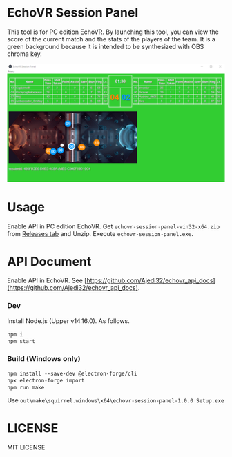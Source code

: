 # EchoVR Session Panel
This tool is for PC edition EchoVR. By launching this tool, you can view the score of the current match and the stats of the players of the team. It is a green background because it is intended to be synthesized with OBS chroma key.

![sample.png](./sample.png)

# Usage
Enable API in PC edition EchoVR.
Get `echovr-session-panel-win32-x64.zip` from [Releases tab](https://github.com/sifue/echovr-session-panel/releases) and Unzip.
Execute `echovr-session-panel.exe`.

# API Document
Enable API in EchoVR.
See [https://github.com/Ajedi32/echovr_api_docs](https://github.com/Ajedi32/echovr_api_docs).

### Dev
Install Node.js (Upper v14.16.0). As follows.

```
npm i
npm start
```

### Build (Windows only)

```
npm install --save-dev @electron-forge/cli
npx electron-forge import
npm run make
```

Use `out\make\squirrel.windows\x64\echovr-session-panel-1.0.0 Setup.exe`

# LICENSE
MIT LICENSE
